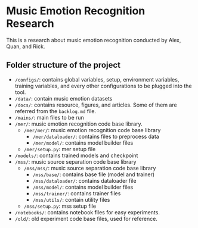 # Music Emotion Recognition Research

This is a research about music emotion recognition conducted by Alex, Quan, and Rick.

## Folder structure of the project
* `/configs/`: contains global variables, setup, environment variables, training variables, and every other configurations to be plugged into the tool.
* `/data/`: contain music emotion datasets
* `/docs/`: contains resource, figures, and articles. Some of them are referred from the `backlog.md` file.
* `/mains/`: main files to be run
* `/mer/`: music emotion recognition code base library.
  * `/mer/mer/`: music emotion recognition code base library
    * `/mer/dataloader/`: contains files to preprocess data
    * `/mer/model/`: contains model builder files
  * `/mer/setup.py`: mer setup file
* `/models/`: contains trained models and checkpoint
* `/mss/`: music source separation code base library
  * `/mss/mss/`: music source separation code base library
    * `/mss/base/`: contains base file (model and trainer)
    * `/mss/dataloader/`: contains dataloader file
    * `/mss/model/`: contains model builder files
    * `/mss/trainer/`: contains trainer files
    * `/mss/utils/`: contain utility files
  * `/mss/setup.py`: mss setup file
* `/notebooks/`: contains notebook files for easy experiments.
* `/old/`: old experiment code base files, used for reference.
